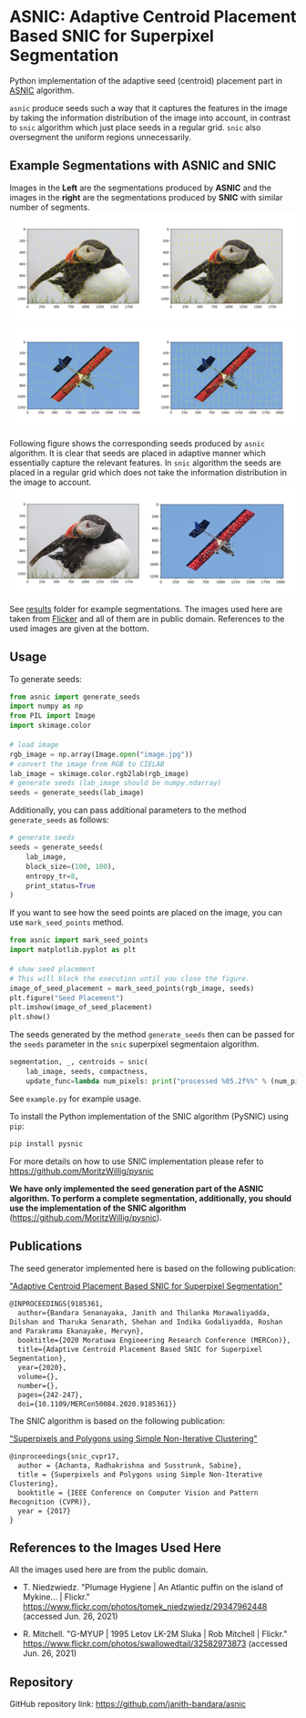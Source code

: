 # ASNIC: Adaptive Centroid Placement Based SNIC for Superpixel Segmentation

Python implementation of the adaptive seed (centroid) placement part in [ASNIC](https://ieeexplore.ieee.org/document/9185361) algorithm.

`asnic` produce seeds such a way that it captures the features in the image by taking the information distribution of the image into account, in contrast to `snic` algorithm which just place seeds in a regular grid. `snic` also oversegment the uniform regions unnecessarily.
## Example Segmentations with ASNIC and SNIC 

Images in the **Left** are the segmentations produced by **ASNIC** and the images in the **right** are the segmentations produced by **SNIC** with similar number of segments. 
![](https://github.com/janith-bandara/asnic/blob/main/results/Comparison%20Puffin.jpg)
![](https://github.com/janith-bandara/asnic/blob/main/results/Comparison%20Plane.jpg)

Following figure shows the corresponding seeds produced by `asnic` algorithm. It is clear that seeds are placed in adaptive manner which essentially capture the relevant features.
In `snic` algorithm the seeds are placed in a regular grid which does not take the information distribution in the image to account.
![](https://github.com/janith-bandara/asnic/blob/main/results/Seed%20Placement.jpg)
 
See [results](https://github.com/janith-bandara/asnic/tree/main/results) folder for example segmentations.
The images used here are taken from [Flicker](https://www.flickr.com) and all of them are in public domain. References to the used images are given at the bottom.

## Usage

To generate seeds:
```python
from asnic import generate_seeds
import numpy as np
from PIL import Image
import skimage.color

# load image
rgb_image = np.array(Image.open("image.jpg"))
# convert the image from RGB to CIELAB 
lab_image = skimage.color.rgb2lab(rgb_image)
# generate seeds (lab_image should be numpy.ndarray)
seeds = generate_seeds(lab_image) 
```
Additionally, you can pass additional parameters to the method `generate_seeds` as follows:
```python
# generate seeds
seeds = generate_seeds(
    lab_image,
    block_size=(100, 100),
    entropy_tr=8,
    print_status=True
)
```

If you want to see how the seed points are placed on the image, you can use `mark_seed_points` method.
```python
from asnic import mark_seed_points
import matplotlib.pyplot as plt

# show seed placement
# This will block the execution until you close the figure.
image_of_seed_placement = mark_seed_points(rgb_image, seeds)
plt.figure("Seed Placement")
plt.imshow(image_of_seed_placement)
plt.show()
```

The seeds generated by the method `generate_seeds` then can be passed for the `seeds` parameter in the `snic` superpixel segmentaion algorithm.
```python
segmentation, _, centroids = snic(
    lab_image, seeds, compactness,
    update_func=lambda num_pixels: print("processed %05.2f%%" % (num_pixels * 100 / number_of_pixels)))
```

See `example.py` for example usage.

To install the Python implementation of the SNIC algorithm (PySNIC) using `pip`:
```python
pip install pysnic
```


For more details on how to use SNIC implementation please refer to https://github.com/MoritzWillig/pysnic

**We have only implemented the seed generation part of the ASNIC algorithm. To perform a complete segmentation, additionally, you should use the implementation of the SNIC algorithm** (https://github.com/MoritzWillig/pysnic).


## Publications
The seed generator implemented here is based on the following publication:

["Adaptive Centroid Placement Based SNIC for Superpixel Segmentation"](https://ieeexplore.ieee.org/document/9185361)
```
@INPROCEEDINGS{9185361,  
  author={Bandara Senanayaka, Janith and Thilanka Morawaliyadda, Dilshan and Tharuka Senarath, Shehan and Indika Godaliyadda, Roshan and Parakrama Ekanayake, Mervyn},  
  booktitle={2020 Moratuwa Engineering Research Conference (MERCon)},   
  title={Adaptive Centroid Placement Based SNIC for Superpixel Segmentation},   
  year={2020},  
  volume={},  
  number={},  
  pages={242-247},  
  doi={10.1109/MERCon50084.2020.9185361}}
```

The SNIC algorithm is based on the following publication:

["Superpixels and Polygons using Simple Non-Iterative Clustering"](https://ieeexplore.ieee.org/document/8100003)
```
@inproceedings{snic_cvpr17,
  author = {Achanta, Radhakrishna and Susstrunk, Sabine},
  title = {Superpixels and Polygons using Simple Non-Iterative Clustering},
  booktitle = {IEEE Conference on Computer Vision and Pattern Recognition (CVPR)},
  year = {2017}
}
```


## References to the Images Used Here
All the images used here are from the public domain.

- T. Niedzwiedz. "Plumage Hygiene | An Atlantic puffin on the island of Mykine… | Flickr." 
https://www.flickr.com/photos/tomek_niedzwiedz/29347962448 (accessed Jun. 26, 2021)
  
- R. Mitchell. "G-MYUP | 1995 Letov LK-2M Sluka | Rob Mitchell | Flickr." 
https://www.flickr.com/photos/swallowedtail/32582973873 (accessed Jun. 26, 2021)

## Repository
GitHub repository link: https://github.com/janith-bandara/asnic

